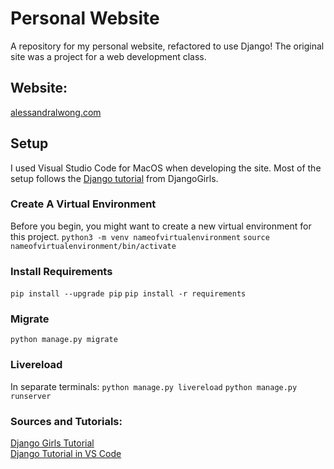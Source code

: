 # Personal Website

A repository for my personal website, refactored to use Django! The original site was a project for a web development class.

## Website:

[alessandralwong.com](https://www.alessandralwong.com)

## Setup

I used Visual Studio Code for MacOS when developing the site. Most of the setup follows the [Django tutorial](https://tutorial.djangogirls.org/en/) from DjangoGirls.

### Create A Virtual Environment

Before you begin, you might want to create a new virtual environment for this project.
`python3 -m venv nameofvirtualenvironment`
`source nameofvirtualenvironment/bin/activate`

### Install Requirements

`pip install --upgrade pip`
`pip install -r requirements`

### Migrate

`python manage.py migrate`

### Livereload

In separate terminals:
`python manage.py livereload`
`python manage.py runserver`

### Sources and Tutorials:

[Django Girls Tutorial](https://tutorial.djangogirls.org/en/)  
[Django Tutorial in VS Code](https://code.visualstudio.com/docs/python/tutorial-django)
